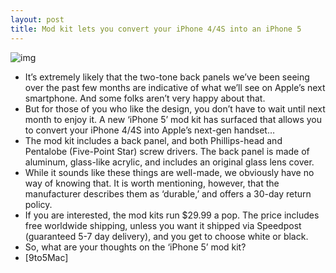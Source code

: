 ```yaml
---
layout: post
title: Mod kit lets you convert your iPhone 4/4S into an iPhone 5
---
```

![img](http://media.idownloadblog.com/wp-content/uploads/2012/08/iphone-5-mod-kit.jpg)
* It’s extremely likely that the two-tone back panels we’ve been seeing over the past few months are indicative of what we’ll see on Apple’s next smartphone. And some folks aren’t very happy about that.
* But for those of you who like the design, you don’t have to wait until next month to enjoy it. A new ‘iPhone 5’ mod kit has surfaced that allows you to convert your iPhone 4/4S into Apple’s next-gen handset…
* The mod kit includes a back panel, and both Phillips-head and Pentalobe (Five-Point Star) screw drivers. The back panel is made of aluminum, glass-like acrylic, and includes an original glass lens cover.
* While it sounds like these things are well-made, we obviously have no way of knowing that. It is worth mentioning, however, that the manufacturer describes them as ‘durable,’ and offers a 30-day return policy.
* If you are interested, the mod kits run $29.99 a pop. The price includes free worldwide shipping, unless you want it shipped via Speedpost (guaranteed 5-7 day delivery), and you get to choose white or black.
* So, what are your thoughts on the ‘iPhone 5’ mod kit?
* [9to5Mac]

